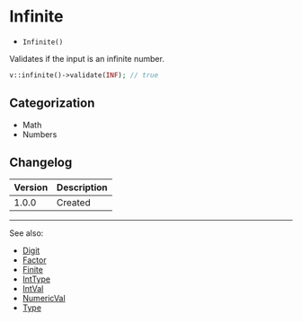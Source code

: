 # Infinite

- `Infinite()`

Validates if the input is an infinite number.

```php
v::infinite()->validate(INF); // true
```

## Categorization

- Math
- Numbers

## Changelog

Version | Description
--------|-------------
  1.0.0 | Created

***
See also:

- [Digit](Digit.md)
- [Factor](Factor.md)
- [Finite](Finite.md)
- [IntType](IntType.md)
- [IntVal](IntVal.md)
- [NumericVal](NumericVal.md)
- [Type](Type.md)
